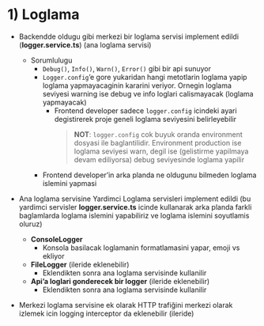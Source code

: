 

# 1) Loglama

- Backendde oldugu gibi merkezi bir loglama servisi implement edildi (**logger.service.ts**) (ana loglama servisi)
  - Sorumlulugu
    - `Debug()`, `Info()`, `Warn()`, `Error()` gibi bir api sunuyor
    - `Logger.config`’e gore yukaridan hangi metotlarin loglama yapip loglama yapmayacaginin kararini veriyor. Ornegin loglama seviyesi warning ise debug ve info loglari calismayacak (loglama yapmayacak)
      - Frontend developer sadece `logger.config` icindeki ayari degistirerek proje geneli loglama seviyesini belirleyebilir
        > **NOT**: `logger.config` cok buyuk oranda environment dosyasi ile baglantilidir. Environment production ise loglama seviyesi warn, degil ise (gelistirme yapilmaya devam ediliyorsa) debug seviyesinde loglama yapilir
    - Frontend developer’in arka planda ne oldugunu bilmeden loglama islemini yapmasi
- Ana loglama servisine Yardimci Loglama servisleri implement edildi (bu yardimci servisler **logger.service.ts** icinde kullanarak arka planda farkli baglamlarda loglama islemini yapabiliriz ve loglama islemini soyutlamis oluruz)
  - **ConsoleLogger**
    - Konsola basilacak loglamanin formatlamasini yapar, emoji vs ekliyor
  - **FileLogger** (ileride eklenebilir)
    - Eklendikten sonra ana loglama servisinde kullanilir
  - **Api’a loglari gonderecek bir logger** (ileride eklenebilir)
    - Eklendikten sonra ana loglama servisinde kullanilir


- Merkezi loglama servisine ek olarak HTTP trafiğini merkezi olarak izlemek icin logging interceptor da  eklenebilir (ileride)